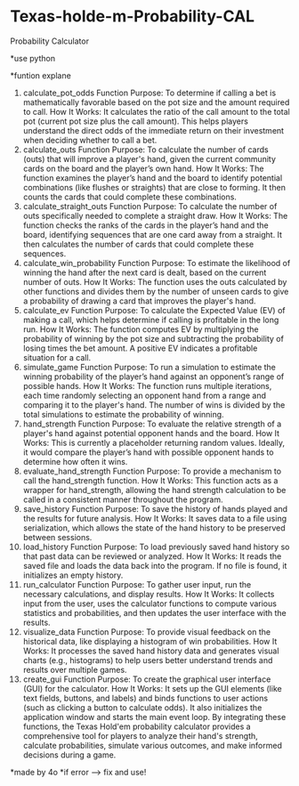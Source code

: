 # Texas-holde-m-Probability-CAL
Probability Calculator

*use python


*funtion explane 
1. calculate_pot_odds Function
Purpose: To determine if calling a bet is mathematically favorable based on the pot size and the amount required to call.
How It Works: It calculates the ratio of the call amount to the total pot (current pot size plus the call amount). This helps players understand the direct odds of the immediate return on their investment when deciding whether to call a bet.
2. calculate_outs Function
Purpose: To calculate the number of cards (outs) that will improve a player's hand, given the current community cards on the board and the player’s own hand.
How It Works: The function examines the player’s hand and the board to identify potential combinations (like flushes or straights) that are close to forming. It then counts the cards that could complete these combinations.
3. calculate_straight_outs Function
Purpose: To calculate the number of outs specifically needed to complete a straight draw.
How It Works: The function checks the ranks of the cards in the player’s hand and the board, identifying sequences that are one card away from a straight. It then calculates the number of cards that could complete these sequences.
4. calculate_win_probability Function
Purpose: To estimate the likelihood of winning the hand after the next card is dealt, based on the current number of outs.
How It Works: The function uses the outs calculated by other functions and divides them by the number of unseen cards to give a probability of drawing a card that improves the player's hand.
5. calculate_ev Function
Purpose: To calculate the Expected Value (EV) of making a call, which helps determine if calling is profitable in the long run.
How It Works: The function computes EV by multiplying the probability of winning by the pot size and subtracting the probability of losing times the bet amount. A positive EV indicates a profitable situation for a call.
6. simulate_game Function
Purpose: To run a simulation to estimate the winning probability of the player’s hand against an opponent’s range of possible hands.
How It Works: The function runs multiple iterations, each time randomly selecting an opponent hand from a range and comparing it to the player's hand. The number of wins is divided by the total simulations to estimate the probability of winning.
7. hand_strength Function
Purpose: To evaluate the relative strength of a player's hand against potential opponent hands and the board.
How It Works: This is currently a placeholder returning random values. Ideally, it would compare the player’s hand with possible opponent hands to determine how often it wins.
8. evaluate_hand_strength Function
Purpose: To provide a mechanism to call the hand_strength function.
How It Works: This function acts as a wrapper for hand_strength, allowing the hand strength calculation to be called in a consistent manner throughout the program.
9. save_history Function
Purpose: To save the history of hands played and the results for future analysis.
How It Works: It saves data to a file using serialization, which allows the state of the hand history to be preserved between sessions.
10. load_history Function
Purpose: To load previously saved hand history so that past data can be reviewed or analyzed.
How It Works: It reads the saved file and loads the data back into the program. If no file is found, it initializes an empty history.
11. run_calculator Function
Purpose: To gather user input, run the necessary calculations, and display results.
How It Works: It collects input from the user, uses the calculator functions to compute various statistics and probabilities, and then updates the user interface with the results.
12. visualize_data Function
Purpose: To provide visual feedback on the historical data, like displaying a histogram of win probabilities.
How It Works: It processes the saved hand history data and generates visual charts (e.g., histograms) to help users better understand trends and results over multiple games.
13. create_gui Function
Purpose: To create the graphical user interface (GUI) for the calculator.
How It Works: It sets up the GUI elements (like text fields, buttons, and labels) and binds functions to user actions (such as clicking a button to calculate odds). It also initializes the application window and starts the main event loop.
By integrating these functions, the Texas Hold'em probability calculator provides a comprehensive tool for players to analyze their hand's strength, calculate probabilities, simulate various outcomes, and make informed decisions during a game.

*made by 4o
*if error --> fix and use!
